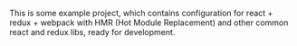 This is some example project, which contains configuration for react + redux + webpack with HMR (Hot Module Replacement) and other common react and redux libs, ready for development.
